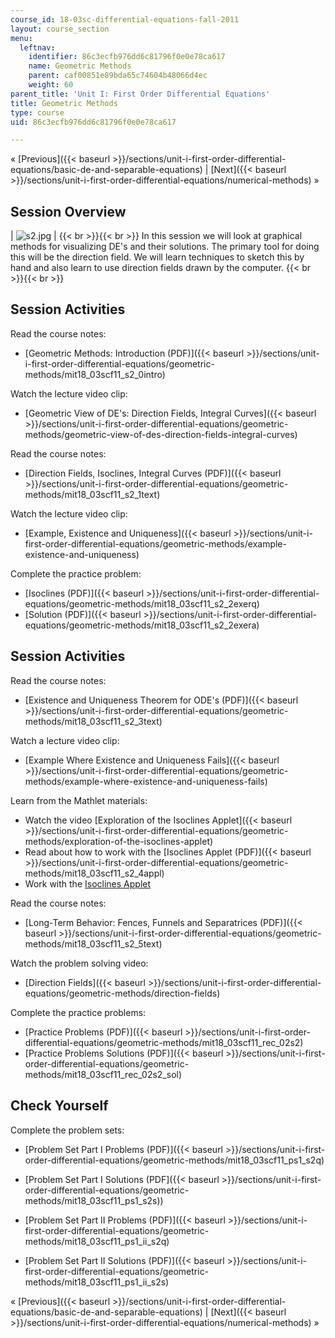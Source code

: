 ```yaml
---
course_id: 18-03sc-differential-equations-fall-2011
layout: course_section
menu:
  leftnav:
    identifier: 86c3ecfb976dd6c81796f0e0e78ca617
    name: Geometric Methods
    parent: caf00851e89bda65c74604b48066d4ec
    weight: 60
parent_title: 'Unit I: First Order Differential Equations'
title: Geometric Methods
type: course
uid: 86c3ecfb976dd6c81796f0e0e78ca617

---
```


« [Previous]({{< baseurl >}}/sections/unit-i-first-order-differential-equations/basic-de-and-separable-equations) | [Next]({{< baseurl >}}/sections/unit-i-first-order-differential-equations/numerical-methods) »

Session Overview
----------------

| ![s2.jpg](/coursemedia/18-03sc-differential-equations-fall-2011/c50f50026913e79e0236edde9e97801d_s2.jpg) |  {{< br >}}{{< br >}} In this session we will look at graphical methods for visualizing DE's and their solutions. The primary tool for doing this will be the direction field. We will learn techniques to sketch this by hand and also learn to use direction fields drawn by the computer. {{< br >}}{{< br >}}  

Session Activities
------------------

Read the course notes:

*   [Geometric Methods: Introduction (PDF)]({{< baseurl >}}/sections/unit-i-first-order-differential-equations/geometric-methods/mit18_03scf11_s2_0intro)

Watch the lecture video clip:

*   [Geometric View of DE's: Direction Fields, Integral Curves]({{< baseurl >}}/sections/unit-i-first-order-differential-equations/geometric-methods/geometric-view-of-des-direction-fields-integral-curves)

Read the course notes:

*   [Direction Fields, Isoclines, Integral Curves (PDF)]({{< baseurl >}}/sections/unit-i-first-order-differential-equations/geometric-methods/mit18_03scf11_s2_1text)

Watch the lecture video clip:

*   [Example, Existence and Uniqueness]({{< baseurl >}}/sections/unit-i-first-order-differential-equations/geometric-methods/example-existence-and-uniqueness)

Complete the practice problem:

*   [Isoclines (PDF)]({{< baseurl >}}/sections/unit-i-first-order-differential-equations/geometric-methods/mit18_03scf11_s2_2exerq)
*   [Solution (PDF)]({{< baseurl >}}/sections/unit-i-first-order-differential-equations/geometric-methods/mit18_03scf11_s2_2exera)

Session Activities
------------------

Read the course notes:

*   [Existence and Uniqueness Theorem for ODE's (PDF)]({{< baseurl >}}/sections/unit-i-first-order-differential-equations/geometric-methods/mit18_03scf11_s2_3text)

Watch a lecture video clip:

*   [Example Where Existence and Uniqueness Fails]({{< baseurl >}}/sections/unit-i-first-order-differential-equations/geometric-methods/example-where-existence-and-uniqueness-fails)

Learn from the Mathlet materials:

*   Watch the video [Exploration of the Isoclines Applet]({{< baseurl >}}/sections/unit-i-first-order-differential-equations/geometric-methods/exploration-of-the-isoclines-applet)
*   Read about how to work with the [Isoclines Applet (PDF)]({{< baseurl >}}/sections/unit-i-first-order-differential-equations/geometric-methods/mit18_03scf11_s2_4appl)
*   Work with the [Isoclines Applet](/ans7870/18/18.03SC/isoclines.html "Open in a new window.")

Read the course notes:

*   [Long-Term Behavior: Fences, Funnels and Separatrices (PDF)]({{< baseurl >}}/sections/unit-i-first-order-differential-equations/geometric-methods/mit18_03scf11_s2_5text)

Watch the problem solving video:

*   [Direction Fields]({{< baseurl >}}/sections/unit-i-first-order-differential-equations/geometric-methods/direction-fields)

Complete the practice problems:

*   [Practice Problems (PDF)]({{< baseurl >}}/sections/unit-i-first-order-differential-equations/geometric-methods/mit18_03scf11_rec_02s2)
*   [Practice Problems Solutions (PDF)]({{< baseurl >}}/sections/unit-i-first-order-differential-equations/geometric-methods/mit18_03scf11_rec_02s2_sol)

Check Yourself
--------------

Complete the problem sets:

*   [Problem Set Part I Problems (PDF)]({{< baseurl >}}/sections/unit-i-first-order-differential-equations/geometric-methods/mit18_03scf11_ps1_s2q)
*   [Problem Set Part I Solutions (PDF]({{< baseurl >}}/sections/unit-i-first-order-differential-equations/geometric-methods/mit18_03scf11_ps1_s2s))
  
*   [Problem Set Part II Problems (PDF)]({{< baseurl >}}/sections/unit-i-first-order-differential-equations/geometric-methods/mit18_03scf11_ps1_ii_s2q)
*   [Problem Set Part II Solutions (PDF)]({{< baseurl >}}/sections/unit-i-first-order-differential-equations/geometric-methods/mit18_03scf11_ps1_ii_s2s)

« [Previous]({{< baseurl >}}/sections/unit-i-first-order-differential-equations/basic-de-and-separable-equations) | [Next]({{< baseurl >}}/sections/unit-i-first-order-differential-equations/numerical-methods) »